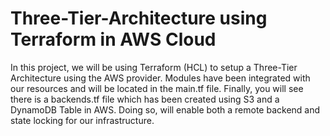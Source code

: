 # Three-Tier-Architecture using Terraform in AWS Cloud
In this project, we will be using Terraform (HCL) to setup a Three-Tier Architecture using the AWS provider. Modules have been integrated with our resources and will be located in the main.tf file. Finally, you will see there is a backends.tf file which has been created using S3 and a DynamoDB Table in AWS. Doing so, will enable both a remote backend and state locking for our infrastructure. 
